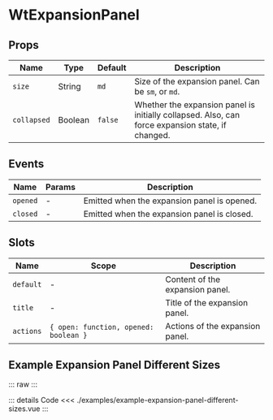 <script setup>
</script>

# WtExpansionPanel

## Props

| Name        | Type    | Default | Description                                                                                      |
|-------------|---------|---------|--------------------------------------------------------------------------------------------------|
| `size`      | String  | `md`    | Size of the expansion panel. Can be `sm`, or `md`.                                               |
| `collapsed` | Boolean | `false` | Whether the expansion panel is initially collapsed. Also, can force expansion state, if changed. |

## Events

| Name     | Params | Description                                 |
|----------|--------|---------------------------------------------|
| `opened` | -      | Emitted when the expansion panel is opened. |
| `closed` | -      | Emitted when the expansion panel is closed. |

## Slots

| Name      | Scope                                 | Description                     |
|-----------|---------------------------------------|---------------------------------|
| `default` | -                                     | Content of the expansion panel. |
| `title`   | -                                     | Title of the expansion panel.   |
| `actions` | `{ open: function, opened: boolean }` | Actions of the expansion panel. |

## Example Expansion Panel Different Sizes

::: raw
<ExampleExpansionPanelDifferentSizes/>
:::

::: details Code
<<< ./examples/example-expansion-panel-different-sizes.vue
:::
